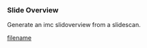 ### Slide Overview

Generate an imc slidoverview from a slidescan.

[filename](hyperion-overview_from_slidescan.html ':include :type=iframe width=100% height=800px')
